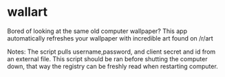 # wallart
Bored of looking at the same old computer wallpaper? This app automatically refreshes your wallpaper with incredible art found on /r/art

Notes:
The script pulls username,password, and client secret and id from an external file.
This script should be ran before shutting the computer down, that way the registry can be freshly read when restarting computer.
